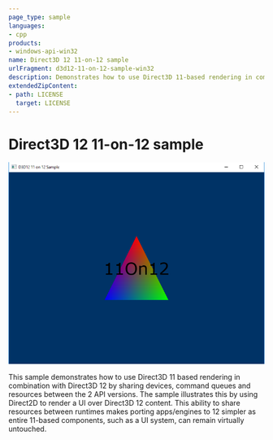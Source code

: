 ```yaml
---
page_type: sample
languages:
- cpp
products:
- windows-api-win32
name: Direct3D 12 11-on-12 sample
urlFragment: d3d12-11-on-12-sample-win32
description: Demonstrates how to use Direct3D 11-based rendering in combination with Direct3D 12.
extendedZipContent:
- path: LICENSE
  target: LICENSE
---
```


# Direct3D 12 11-on-12 sample

![11On12 GUI](src/D3D1211On12.png)

This sample demonstrates how to use Direct3D 11 based rendering in combination with Direct3D 12 by sharing devices, command queues and resources between the 2 API versions. The sample illustrates this by using Direct2D to render a UI over Direct3D 12 content. This ability to share resources between runtimes makes porting apps/engines to 12 simpler as entire 11-based components, such as a UI system, can remain virtually untouched.
